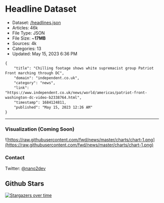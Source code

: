 # Headline Dataset

- Dataset: [/headlines.json](https://raw.githubusercontent.com/fwd/news/master/headlines.json) 
- Articles: 46k
- File Type: JSON
- File Size: ~**17MB**
- Sources: 4k
- Categories: 13
- Updated: May 15, 2023 6:36 PM

```
{
    "title": "Chilling footage shows white supremacist group Patriot Front marching through DC",
    "domain": "independent.co.uk",
    "category": "news",
    "link": "https://www.independent.co.uk/news/world/americas/patriot-front-washington-dc-video-b2338764.html",
    "timestamp": 1684124811,
    "published": "May 15, 2023 12:26 AM"
}
```

---

### Visualization (Coming Soon)

![https://raw.githubusercontent.com/fwd/news/master/charts/chart-1.png](https://raw.githubusercontent.com/fwd/news/master/charts/chart-1.png)

### Contact 

Twitter: [@nano2dev](https://twitter.com/nano2dev)

## Github Stars

[![Stargazers over time](https://starchart.cc/fwd/news.svg)](https://starchart.cc/fwd/news)
